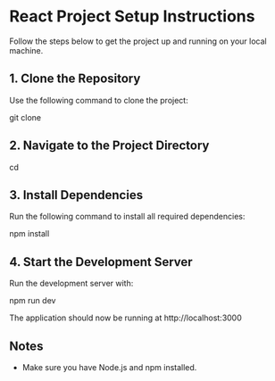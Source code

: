# React Project Setup Instructions

Follow the steps below to get the project up and running on your local machine.

## 1. Clone the Repository
Use the following command to clone the project:

git clone <your-repo-url>

## 2. Navigate to the Project Directory
cd <project-folder-name>

## 3. Install Dependencies
Run the following command to install all required dependencies:

npm install

## 4. Start the Development Server
Run the development server with:

npm run dev

The application should now be running at http://localhost:3000

## Notes
- Make sure you have Node.js and npm installed.
